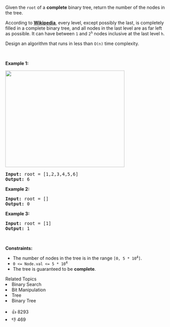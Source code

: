 <p>Given the <code>root</code> of a <strong>complete</strong> binary tree, return the number of the nodes in the tree.</p>

<p>According to <strong><a href="http://en.wikipedia.org/wiki/Binary_tree#Types_of_binary_trees" target="_blank">Wikipedia</a></strong>, every level, except possibly the last, is completely filled in a complete binary tree, and all nodes in the last level are as far left as possible. It can have between <code>1</code> and <code>2<sup>h</sup></code> nodes inclusive at the last level <code>h</code>.</p>

<p>Design an algorithm that runs in less than&nbsp;<code data-stringify-type="code">O(n)</code>&nbsp;time complexity.</p>

<p>&nbsp;</p> 
<p><strong class="example">Example 1:</strong></p> 
<img alt="" src="https://assets.leetcode.com/uploads/2021/01/14/complete.jpg" style="width: 372px; height: 302px;" /> 
<pre>
<strong>Input:</strong> root = [1,2,3,4,5,6]
<strong>Output:</strong> 6
</pre>

<p><strong class="example">Example 2:</strong></p>

<pre>
<strong>Input:</strong> root = []
<strong>Output:</strong> 0
</pre>

<p><strong class="example">Example 3:</strong></p>

<pre>
<strong>Input:</strong> root = [1]
<strong>Output:</strong> 1
</pre>

<p>&nbsp;</p> 
<p><strong>Constraints:</strong></p>

<ul> 
 <li>The number of nodes in the tree is in the range <code>[0, 5 * 10<sup>4</sup>]</code>.</li> 
 <li><code>0 &lt;= Node.val &lt;= 5 * 10<sup>4</sup></code></li> 
 <li>The tree is guaranteed to be <strong>complete</strong>.</li> 
</ul>

<div><div>Related Topics</div><div><li>Binary Search</li><li>Bit Manipulation</li><li>Tree</li><li>Binary Tree</li></div></div><br><div><li>👍 8293</li><li>👎 469</li></div>